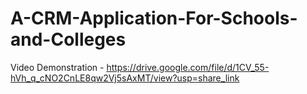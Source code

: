 # A-CRM-Application-For-Schools-and-Colleges
Video Demonstration - https://drive.google.com/file/d/1CV_55-hVh_q_cNO2CnLE8qw2Vj5sAxMT/view?usp=share_link
